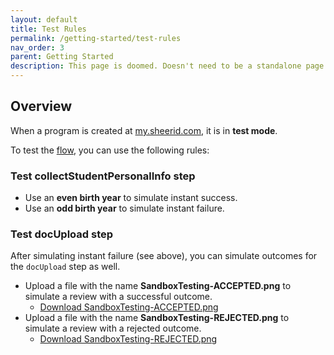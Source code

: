 ```yaml
---
layout: default
title: Test Rules
permalink: /getting-started/test-rules
nav_order: 3
parent: Getting Started
description: This page is doomed. Doesn't need to be a standalone page. Thinking of adding "test mode" as a concept page, as well as a glossary definition, and add `test-rules.html` as an include, to be referenced in tutorials.
---
```


## Overview

When a program is created at <a href="https://my.sheerid.com" target="_blank">my.sheerid.com</a>, it is in **test mode**.

To test the [flow](./flows), you can use the following rules:

### Test collectStudentPersonalInfo step
* Use an **even birth year** to simulate instant success.
* Use an **odd birth year** to simulate instant failure.

### Test docUpload step
After simulating instant failure (see above), you can simulate outcomes for the `docUpload` step as well.
* Upload a file with the name **SandboxTesting-ACCEPTED.png** to simulate a review with a successful outcome.
    * <a href="/assets/img/SandboxTesting-ACCEPTED.png" target="_blank">Download SandboxTesting-ACCEPTED.png</a>
* Upload a file with the name **SandboxTesting-REJECTED.png** to simulate a review with a rejected outcome.
    * <a href="/assets/img/SandboxTesting-REJECTED.png" target="_blank">Download SandboxTesting-REJECTED.png</a>
